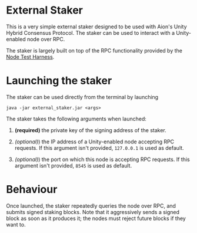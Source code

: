 # External Staker

This is a very simple external staker designed to be used with Aion's Unity Hybrid Consensus Protocol. The staker can be used to interact with a Unity-enabled node over RPC.

The staker is largely built on top of the RPC functionality provided by the [Node Test Harness](https://github.com/aionnetwork/node_test_harness "Node Test Harness").

# Launching the staker

The staker can be used directly from the terminal by launching

`java -jar external_staker.jar <args>`

The staker takes the following arguments when launched:

1. **(required)** the private key of the signing address of the staker. 

2. *(optional)*) the IP address of a Unity-enabled node accepting RPC requests. If this argument isn't provided, `127.0.0.1` is used as default.

3. *(optional)*) the port on which this node is accepting RPC requests. If this argument isn't provided, `8545` is used as default.

# Behaviour

Once launched, the staker repeatedly queries the node over RPC, and submits signed staking blocks. Note that it aggressively sends a signed block as soon as it produces it; the nodes must reject future blocks if they want to.
